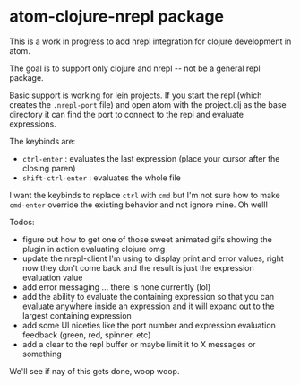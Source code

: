 # atom-clojure-nrepl package

This is a work in progress to add nrepl integration for clojure development in atom.

The goal is to support only clojure and nrepl -- not be a general repl package.

Basic support is working for lein projects.  If you start the repl (which creates the `.nrepl-port` file) and open atom with the project.clj as the base directory it can find the port to connect to the repl and evaluate expressions.

The keybinds are:

- `ctrl-enter` : evaluates the last expression (place your cursor after the closing paren)
- `shift-ctrl-enter` : evaluates the whole file

I want the keybinds to replace `ctrl` with `cmd` but I'm not sure how to make `cmd-enter` override the existing behavior and not ignore mine.  Oh well!

Todos:

- figure out how to get one of those sweet animated gifs showing the plugin in action evaluating clojure omg
- update the nrepl-client I'm using to display print and error values, right now they don't come back and the result is just the expression evaluation value
- add error messaging ... there is none currently (lol)
- add the ability to evaluate the containing expression so that you can evaluate anywhere inside an expression and it will expand out to the largest containing expression
- add some UI niceties like the port number and expression evaluation feedback (green, red, spinner, etc)
- add a clear to the repl buffer or maybe limit it to X messages or something

We'll see if nay of this gets done, woop woop.
